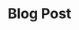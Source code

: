 ---
title:			"Blog Post"
slug:			blog-post
src:			/template-overviews/blog-post
categories:		template blogs unstyled
description:	"A simple, unstyled, blog post starter template for creating Bootstrap 4 blog posts."
bump:			"A blog post starter template."
img-src:		/img/templates/blog-post.jpg
img-desc:		"Free Bootstrap Blog Post Template"
layout:			template-overview

meta-title: "Blog Post - Free Bootstrap 4 Blog Starter Template"
meta-description: "A free to use Bootstrap 4 blog post template. All Start Bootstrap templates are free to use and open source."

features:
  - Easy to customize sidebar widgets
  - Comments section
  - Image heading with full blog post text

long-description: "Blog Post is a simple Bootstrap starter template for creating blog posts within a Bootstrap built blog website."

alt-version:		"no"
user-version:		"no"

v4-version:			"yes"
alt-v4:				"https://github.com/BlackrockDigital/startbootstrap-blog-post/archive/v4-dev.zip"

redirect_from:
  - /blog-post/
  - /blog-post.php/
  - /templates/blog-post.html/
  - /downloads/blog-post.zip/
---